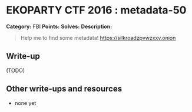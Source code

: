 # EKOPARTY CTF 2016 : metadata-50

**Category:** FBI
**Points:**
**Solves:**
**Description:**

> Help me to find some metadata!  <https://silkroadzpvwzxxv.onion>


## Write-up

(TODO)

## Other write-ups and resources

* none yet

